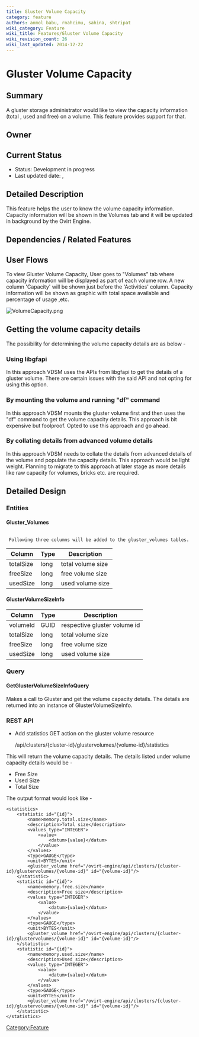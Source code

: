 ```yaml
---
title: Gluster Volume Capacity
category: feature
authors: anmol babu, rnahcimu, sahina, shtripat
wiki_category: Feature
wiki_title: Features/Gluster Volume Capacity
wiki_revision_count: 26
wiki_last_updated: 2014-12-22
---
```


# Gluster Volume Capacity

## Summary

A gluster storage administrator would like to view the capacity information (total , used and free) on a volume. This feature provides support for that.

## Owner

## Current Status

*   Status: Development in progress
*   Last updated date: ,

## Detailed Description

This feature helps the user to know the volume capacity information. Capacity information will be shown in the Volumes tab and it will be updated in background by the Ovirt Engine.

## Dependencies / Related Features

## User Flows

To view Gluster Volume Capacity, User goes to "Volumes" tab where capacity information will be displayed as part of each volume row. A new column 'Capacity' will be shown just before the 'Activities' column. Capacity information will be shown as graphic with total space available and percentage of usage ,etc.

![](VolumeCapacity.png "VolumeCapacity.png")

## Getting the volume capacity details

The possibility for determining the volume capacity details are as below -

### Using libgfapi

In this approach VDSM uses the APIs from libgfapi to get the details of a gluster volume. There are certain issues with the said API and not opting for using this option.

### By mounting the volume and running "df" command

In this approach VDSM mounts the gluster volume first and then uses the "df" command to get the volume capacity details. This approach is bit expensive but foolproof. Opted to use this approach and go ahead.

### By collating details from advanced volume details

In this approach VDSM needs to collate the details from advanced details of the volume and populate the capacity details. This approach would be light weight. Planning to migrate to this approach at later stage as more details like raw capacity for volumes, bricks etc. are required.

## Detailed Design

### Entities

#### Gluster_Volumes

       Following three columns will be added to the gluster_volumes tables. 

| Column    | Type | Description       |
|-----------|------|-------------------|
| totalSize | long | total volume size |
| freeSize  | long | free volume size  |
| usedSize  | long | used volume size  |

#### GlusterVolumeSizeInfo

| Column    | Type | Description                  |
|-----------|------|------------------------------|
| volumeId  | GUID | respective gluster volume id |
| totalSize | long | total volume size            |
| freeSize  | long | free volume size             |
| usedSize  | long | used volume size             |

### Query

#### GetGlusterVolumeSizeInfoQuery

Makes a call to Gluster and get the volume capacity details. The details are returned into an instance of GlusterVolumeSizeInfo.

### REST API

*   Add statistics GET action on the gluster volume resource

      /api/clusters/{cluster-id}/glustervolumes/{volume-id}/statistics

This will return the volume capacity details. The details listed under volume capacity details would be -

*   Free Size
*   Used Size
*   Total Size

The output format would look like -

    <statistics>
        <statistic id="{id}">
            <name>memory.total.size</name>
            <description>Total size</description>
            <values type="INTEGER">
                <value>
                    <datum>{value}</datum>
                </value>
            </values>
            <type>GAUGE</type>
            <unit>BYTES</unit>
            <gluster_volume href="/ovirt-engine/api/clusters/{cluster-id}/glustervolumes/{volume-id}" id="{volume-id}"/>
        </statistic>
        <statistic id="{id}">
            <name>memory.free.size</name>
            <description>Free size</description>
            <values type="INTEGER">
                <value>
                    <datum>{value}</datum>
                </value>
            </values>
            <type>GAUGE</type>
            <unit>BYTES</unit>
            <gluster_volume href="/ovirt-engine/api/clusters/{cluster-id}/glustervolumes/{volume-id}" id="{volume-id}"/>
        </statistic>
        <statistic id="{id}">
            <name>memory.used.size</name>
            <description>Used size</description>
            <values type="INTEGER">
                <value>
                    <datum>{value}</datum>
                </value>
            </values>
            <type>GAUGE</type>
            <unit>BYTES</unit>
            <gluster_volume href="/ovirt-engine/api/clusters/{cluster-id}/glustervolumes/{volume-id}" id="{volume-id}"/>
        </statistic>
    </statistics> 

<Category:Feature>
